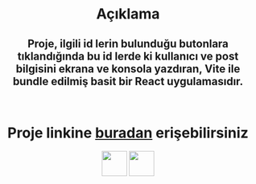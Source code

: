 <h1 align="center">Açıklama</h1>

<h2 align="center">
Proje, ilgili id lerin bulunduğu butonlara tıklandığında bu id lerde ki kullanıcı ve post bilgisini ekrana ve konsola yazdıran, Vite ile bundle edilmiş basit bir React uygulamasıdır.
</h2>
<br>
<h1 align="center">
Proje linkine <a href="https://userinfo-project.netlify.app/">buradan</a> erişebilirsiniz
</h1>

<p align="center">
<img width="50px" src="https://camo.githubusercontent.com/61e102d7c605ff91efedb9d7e47c1c4a07cef59d3e1da202fd74f4772122ca4e/68747470733a2f2f766974656a732e6465762f6c6f676f2e737667">
<img width="50px" src="https://upload.wikimedia.org/wikipedia/commons/thumb/a/a7/React-icon.svg/2300px-React-icon.svg.png">
</p>
